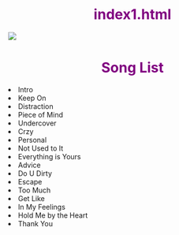 # index1.html
<!DOCTYPE HTML>
<html>
<head>
  <meta charset="utf-8">
  <title>SweetSexySavage</title>
   <style>
	    h1 {
		    color: purple;
		    text-align: center;
	    }
	    h2 {
		    color: rgb(166,45,82);
		    font-family: monospace;
	    }
	    h3 {
		    color: rgb(87,8,81);
	    }
	    h4 {
		    color: rgb (34,34,117);
		    font-family: monospace;
	    }
		       
  </style>

</head>
<body>
<td> <img src="https://upload.wikimedia.org/wikipedia/en/2/2d/Sweetsexysavage.jpg">
<h1> Song List </h1>
<li>Intro</li>
<li>Keep On</li>
<li>Distraction</li>
<li>Piece of Mind</li>
<li>Undercover</li>
<li>Crzy</li>
<li>Personal</li>
<li>Not Used to It</li>
<li>Everything is Yours</li>
<li>Advice</li>
<li>Do U Dirty</li>
<li>Escape</li>
<li>Too Much</li>
<li>Get Like</li>
<li>In My Feelings</li>
<li>Hold Me by the Heart</li>
<li>Thank You</li>

</body>
</html>
